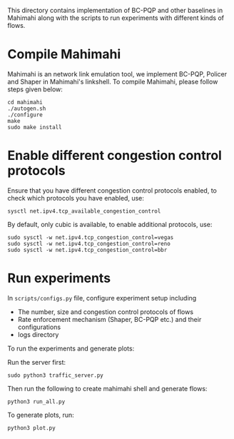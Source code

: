 This directory contains implementation of BC-PQP and other baselines in Mahimahi along with the scripts to run experiments with different kinds of flows.

# Compile Mahimahi

Mahimahi is an network link emulation tool, we implement BC-PQP, Policer and Shaper in Mahimahi's linkshell. To compile Mahimahi, please follow steps given below:

```
cd mahimahi
./autogen.sh
./configure
make
sudo make install
```

# Enable different congestion control protocols

Ensure that you have different congestion control protocols enabled, to check which protocols you have enabled, use:

`sysctl net.ipv4.tcp_available_congestion_control`

By default, only cubic is available, to enable additional protocols, use:

```
sudo sysctl -w net.ipv4.tcp_congestion_control=vegas
sudo sysctl -w net.ipv4.tcp_congestion_control=reno
sudo sysctl -w net.ipv4.tcp_congestion_control=bbr
```

# Run experiments

In `scripts/configs.py` file, configure experiment setup including

- The number, size and congestion control protocols of flows
- Rate enforcement mechanism (Shaper, BC-PQP etc.) and their configurations
- logs directory

To run the experiments and generate plots:

Run the server first:

```
sudo python3 traffic_server.py
```

Then run the following to create mahimahi shell and generate flows:

```
python3 run_all.py
```

To generate plots, run:
```
python3 plot.py
```